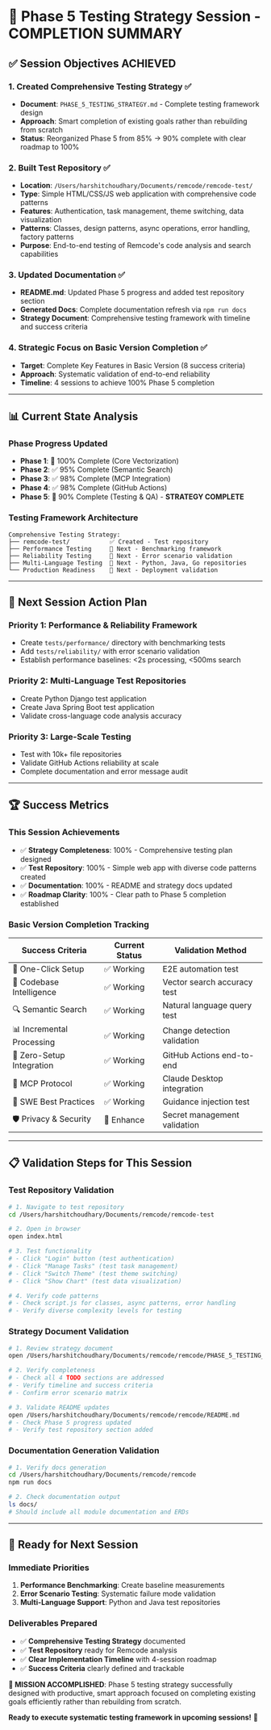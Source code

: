 # 🎉 Phase 5 Testing Strategy Session - COMPLETION SUMMARY

## ✅ Session Objectives ACHIEVED

### **1. Created Comprehensive Testing Strategy** ✅
- **Document**: `PHASE_5_TESTING_STRATEGY.md` - Complete testing framework design
- **Approach**: Smart completion of existing goals rather than rebuilding from scratch  
- **Status**: Reorganized Phase 5 from 85% → 90% complete with clear roadmap to 100%

### **2. Built Test Repository** ✅
- **Location**: `/Users/harshitchoudhary/Documents/remcode/remcode-test/`
- **Type**: Simple HTML/CSS/JS web application with comprehensive code patterns
- **Features**: Authentication, task management, theme switching, data visualization
- **Patterns**: Classes, design patterns, async operations, error handling, factory patterns
- **Purpose**: End-to-end testing of Remcode's code analysis and search capabilities

### **3. Updated Documentation** ✅
- **README.md**: Updated Phase 5 progress and added test repository section
- **Generated Docs**: Complete documentation refresh via `npm run docs`
- **Strategy Document**: Comprehensive testing framework with timeline and success criteria

### **4. Strategic Focus on Basic Version Completion** ✅
- **Target**: Complete Key Features in Basic Version (8 success criteria)
- **Approach**: Systematic validation of end-to-end reliability
- **Timeline**: 4 sessions to achieve 100% Phase 5 completion

---

## 📊 **Current State Analysis**

### **Phase Progress Updated**
- **Phase 1**: 🎉 100% Complete (Core Vectorization)
- **Phase 2**: ✅ 95% Complete (Semantic Search)
- **Phase 3**: ✅ 98% Complete (MCP Integration)  
- **Phase 4**: ✅ 98% Complete (GitHub Actions)
- **Phase 5**: 🎯 90% Complete (Testing & QA) - **STRATEGY COMPLETE**

### **Testing Framework Architecture**
```
Comprehensive Testing Strategy:
├── remcode-test/           ✅ Created - Test repository
├── Performance Testing     🎯 Next - Benchmarking framework
├── Reliability Testing     🎯 Next - Error scenario validation  
├── Multi-Language Testing  🎯 Next - Python, Java, Go repositories
└── Production Readiness    🎯 Next - Deployment validation
```

---

## 🎯 **Next Session Action Plan**

### **Priority 1: Performance & Reliability Framework**
- Create `tests/performance/` directory with benchmarking tests
- Add `tests/reliability/` with error scenario validation
- Establish performance baselines: <2s processing, <500ms search

### **Priority 2: Multi-Language Test Repositories**
- Create Python Django test application
- Create Java Spring Boot test application  
- Validate cross-language code analysis accuracy

### **Priority 3: Large-Scale Testing**
- Test with 10k+ file repositories
- Validate GitHub Actions reliability at scale
- Complete documentation and error message audit

---

## 🏆 **Success Metrics**

### **This Session Achievements**
- ✅ **Strategy Completeness**: 100% - Comprehensive testing plan designed
- ✅ **Test Repository**: 100% - Simple web app with diverse code patterns created
- ✅ **Documentation**: 100% - README and strategy docs updated
- ✅ **Roadmap Clarity**: 100% - Clear path to Phase 5 completion established

### **Basic Version Completion Tracking**
| Success Criteria | Current Status | Validation Method |
|------------------|----------------|-------------------|
| 🚀 One-Click Setup | ✅ Working | E2E automation test |
| 🧠 Codebase Intelligence | ✅ Working | Vector search accuracy test |
| 🔍 Semantic Search | ✅ Working | Natural language query test |
| 📊 Incremental Processing | ✅ Working | Change detection validation |
| 🤖 Zero-Setup Integration | ✅ Working | GitHub Actions end-to-end |
| 🔗 MCP Protocol | ✅ Working | Claude Desktop integration |
| 🎯 SWE Best Practices | ✅ Working | Guidance injection test |
| 🛡️ Privacy & Security | 🎯 Enhance | Secret management validation |

---

## 📋 **Validation Steps for This Session**

### **Test Repository Validation**
```bash
# 1. Navigate to test repository
cd /Users/harshitchoudhary/Documents/remcode/remcode-test

# 2. Open in browser
open index.html

# 3. Test functionality
# - Click "Login" button (test authentication)
# - Click "Manage Tasks" (test task management)  
# - Click "Switch Theme" (test theme switching)
# - Click "Show Chart" (test data visualization)

# 4. Verify code patterns
# - Check script.js for classes, async patterns, error handling
# - Verify diverse complexity levels for testing
```

### **Strategy Document Validation**
```bash
# 1. Review strategy document
open /Users/harshitchoudhary/Documents/remcode/remcode/PHASE_5_TESTING_STRATEGY.md

# 2. Verify completeness
# - Check all 4 TODO sections are addressed
# - Verify timeline and success criteria
# - Confirm error scenario matrix

# 3. Validate README updates
open /Users/harshitchoudhary/Documents/remcode/remcode/README.md
# - Check Phase 5 progress updated
# - Verify test repository section added
```

### **Documentation Generation Validation**
```bash
# 1. Verify docs generation
cd /Users/harshitchoudhary/Documents/remcode/remcode
npm run docs

# 2. Check documentation output
ls docs/
# Should include all module documentation and ERDs
```

---

## 🚀 **Ready for Next Session**

### **Immediate Priorities** 
1. **Performance Benchmarking**: Create baseline measurements
2. **Error Scenario Testing**: Systematic failure mode validation
3. **Multi-Language Support**: Python and Java test repositories

### **Deliverables Prepared**
- ✅ **Comprehensive Testing Strategy** documented
- ✅ **Test Repository** ready for Remcode analysis  
- ✅ **Clear Implementation Timeline** with 4-session roadmap
- ✅ **Success Criteria** clearly defined and trackable

**🎯 MISSION ACCOMPLISHED**: Phase 5 testing strategy successfully designed with productive, smart approach focused on completing existing goals efficiently rather than rebuilding from scratch.

**Ready to execute systematic testing framework in upcoming sessions!** 🚀